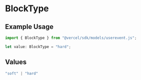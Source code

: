 # BlockType

## Example Usage

```typescript
import { BlockType } from "@vercel/sdk/models/userevent.js";

let value: BlockType = "hard";
```

## Values

```typescript
"soft" | "hard"
```